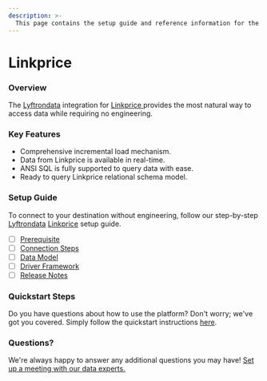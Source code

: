 ```yaml
---
description: >-
  This page contains the setup guide and reference information for the Linkprice source connector.
---
```


# Linkprice

### Overview

The [Lyftrondata](https://www.lyftrondata.com/) integration for [Linkprice](https://www.lyftrondata.com/integration/linkprice/)[ ](https://www.lyftrondata.com/integration/linkprice/)provides the most natural way to access data while requiring no engineering.

### Key Features

* Comprehensive incremental load mechanism.
* Data from Linkprice is available in real-time.&#x20;
* ANSI SQL is fully supported to query data with ease.
* Ready to query Linkprice relational schema model.

### Setup Guide

To connect to your destination without engineering, follow our step-by-step [Lyftrondata](https://www.lyftrondata.com/)  [Linkprice](https://www.lyftrondata.com/integration/linkprice/) setup guide.

* [ ] [Prerequisite](../../marketing-analytics/linkprice/prerequisite.md)
* [ ] [Connection Steps](../../marketing-analytics/linkprice/connection-steps.md)
* [ ] [Data Model](../../marketing-analytics/linkprice/data-model/)
* [ ] [Driver Framework](../../marketing-analytics/linkprice/driver-framework/)
* [ ] [Release Notes](../../marketing-analytics/linkprice/release-notes.md)

### Quickstart Steps

Do you have questions about how to use the platform? Don't worry; we've got you covered. Simply follow the quickstart instructions [here](../../../quickstart-steps.md).

### Questions? <a href="#questions" id="questions"></a>

We're always happy to answer any additional questions you may have! [Set up a meeting with our data experts.](https://www.lyftrondata.com/book-a-meeting/)

